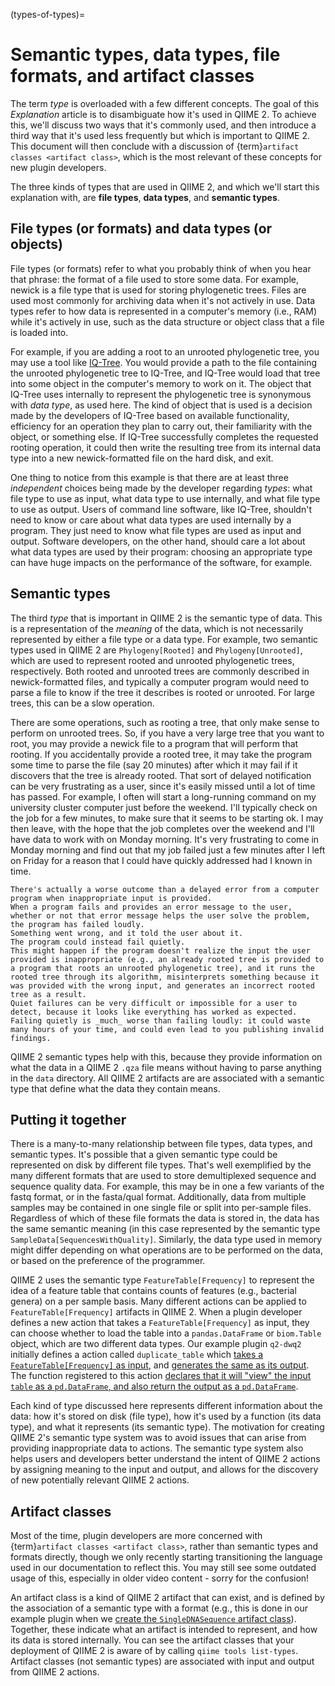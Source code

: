 (types-of-types)=
# Semantic types, data types, file formats, and artifact classes

The term _type_ is overloaded with a few different concepts.
The goal of this *Explanation* article is to disambiguate how it's used in QIIME 2.
To achieve this, we'll discuss two ways that it's commonly used, and then introduce a third way that it's used less frequently but which is important to QIIME 2.
This document will then conclude with a discussion of {term}`artifact classes <artifact class>`, which is the most relevant of these concepts for new plugin developers.

The three kinds of types that are used in QIIME 2, and which we'll start this explanation with, are **file types**, **data types**, and **semantic types**.

## File types (or formats) and data types (or objects)
File types (or formats) refer to what you probably think of when you hear that phrase: the format of a file used to store some data.
For example, newick is a file type that is used for storing phylogenetic trees.
Files are used most commonly for archiving data when it's not actively in use.
Data types refer to how data is represented in a computer's memory (i.e., RAM) while it's actively in use, such as the data structure or object class that a file is loaded into.

For example, if you are adding a root to an unrooted phylogenetic tree, you may use a tool like [IQ-Tree](http://www.iqtree.org/).
You would provide a path to the file containing the unrooted phylogenetic tree to IQ-Tree, and IQ-Tree would load that tree into some object in the computer's memory to work on it.
The object that IQ-Tree uses internally to represent the phylogenetic tree is synonymous with _data type_, as used here.
The kind of object that is used is a decision made by the developers of IQ-Tree based on available functionality, efficiency for an operation they plan to carry out, their familiarity with the object, or something else.
If IQ-Tree successfully completes the requested rooting operation, it could then write the resulting tree from its internal data type into a new newick-formatted file on the hard disk, and exit.

One thing to notice from this example is that there are at least three *independent* choices being made by the developer regarding *types*: what file type to use as input, what data type to use internally, and what file type to use as output.
Users of command line software, like IQ-Tree, shouldn't need to know or care about what data types are used internally by a program.
They just need to know what file types are used as input and output.
Software developers, on the other hand, should care a lot about what data types are used by their program: choosing an appropriate type can have huge impacts on the performance of the software, for example.

## Semantic types
The third _type_ that is important in QIIME 2 is the semantic type of data.
This is a representation of the _meaning_ of the data, which is not necessarily represented by either a file type or a data type.
For example, two semantic types used in QIIME 2 are `Phylogeny[Rooted]` and `Phylogeny[Unrooted]`, which are used to represent rooted and unrooted phylogenetic trees, respectively.
Both rooted and unrooted trees are commonly described in newick-formatted files, and typically a computer program would need to parse a file to know if the tree it describes is rooted or unrooted.
For large trees, this can be a slow operation.

There are some operations, such as rooting a tree, that only make sense to perform on unrooted trees.
So, if you have a very large tree that you want to root, you may provide a newick file to a program that will perform that rooting.
If you accidentally provide a rooted tree, it may take the program some time to parse the file (say 20 minutes) after which it may fail if it discovers that the tree is already rooted.
That sort of delayed notification can be very frustrating as a user, since it's easily missed until a lot of time has passed.
For example, I often will start a long-running command on my university cluster computer just before the weekend.
I'll typically check on the job for a few minutes, to make sure that it seems to be starting ok.
I may then leave, with the hope that the job completes over the weekend and I'll have data to work with on Monday morning.
It's very frustrating to come in Monday morning and find out that my job failed just a few minutes after I left on Friday for a reason that I could have quickly addressed had I known in time.

```{note}
There's actually a worse outcome than a delayed error from a computer program when inappropriate input is provided.
When a program fails and provides an error message to the user, whether or not that error message helps the user solve the problem, the program has failed loudly.
Something went wrong, and it told the user about it.
The program could instead fail quietly.
This might happen if the program doesn't realize the input the user provided is inappropriate (e.g., an already rooted tree is provided to a program that roots an unrooted phylogenetic tree), and it runs the rooted tree through its algorithm, misinterprets something because it was provided with the wrong input, and generates an incorrect rooted tree as a result.
Quiet failures can be very difficult or impossible for a user to detect, because it looks like everything has worked as expected.
Failing quietly is _much_ worse than failing loudly: it could waste many hours of your time, and could even lead to you publishing invalid findings.
```

QIIME 2 semantic types help with this, because they provide information on what the data in a QIIME 2 `.qza` file means without having to parse anything in the `data` directory.
All QIIME 2 artifacts are are associated with a semantic type that define what the data they contain means.


## Putting it together

There is a many-to-many relationship between file types, data types, and semantic types.
It's possible that a given semantic type could be represented on disk by different file types.
That's well exemplified by the many different formats that are used to store demultiplexed sequence and sequence quality data.
For example, this may be in one a few variants of the fastq format, or in the fasta/qual format.
Additionally, data from multiple samples may be contained in one single file or split into per-sample files.
Regardless of which of these file formats the data is stored in, the data has the same semantic meaning (in this case represented by the semantic type `SampleData[SequencesWithQuality]`.
Similarly, the data type used in memory might differ depending on what operations are to be performed on the data, or based on the preference of the programmer.

QIIME 2 uses the semantic type `FeatureTable[Frequency]` to represent the idea of a feature table that contains counts of features (e.g., bacterial genera) on a per sample basis.
Many different actions can be applied to `FeatureTable[Frequency]` artifacts in QIIME 2.
When a plugin developer defines a new action that takes a `FeatureTable[Frequency]` as input, they can choose whether to load the table into a `pandas.DataFrame` or `biom.Table` object, which are two different data types.
Our example plugin `q2-dwq2` initially defines a action called `duplicate_table` which [takes a `FeatureTable[Frequency]` as input](https://github.com/caporaso-lab/q2-dwq2/blob/3465ea40b18ae15825411a5930cfd24016f5d872/q2_dwq2/plugin_setup.py#L28), and [generates the same as its output](https://github.com/caporaso-lab/q2-dwq2/blob/3465ea40b18ae15825411a5930cfd24016f5d872/q2_dwq2/plugin_setup.py#L30).
The function registered to this action [declares that it will "view" the input `table` as a `pd.DataFrame`, and also return the output as a `pd.DataFrame`](https://github.com/caporaso-lab/q2-dwq2/blob/3465ea40b18ae15825411a5930cfd24016f5d872/q2_dwq2/_methods.py#L12).

Each kind of type discussed here represents different information about the data: how it's stored on disk (file type), how it's used by a function (its data type), and what it represents (its semantic type).
The motivation for creating QIIME 2's semantic type system was to avoid issues that can arise from providing inappropriate data to actions.
The semantic type system also helps users and developers better understand the intent of QIIME 2 actions by assigning meaning to the input and output, and allows for the discovery of new potentially relevant QIIME 2 actions.

## Artifact classes

Most of the time, plugin developers are more concerned with {term}`artifact classes <artifact class>`, rather than semantic types and formats directly, though we only recently starting transitioning the language used in our documentation to reflect this.
You may still see some outdated usage of this, especially in older video content - sorry for the confusion!

An artifact class is a kind of QIIME 2 artifact that can exist, and is defined by the association of a semantic type with a format (e.g., this is done in our example plugin when we [create the `SingleDNASequence` artifact class](register-artifact-class)).
Together, these indicate what an artifact is intended to represent, and how its data is stored internally.
You can see the artifact classes that your deployment of QIIME 2 is aware of by calling `qiime tools list-types`.
Artifact classes (not semantic types) are associated with input and output from QIIME 2 actions.